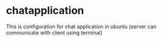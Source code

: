 # chatapplication
This is configuration for chat application in ubuntu (server can communicate with client using terminal)
